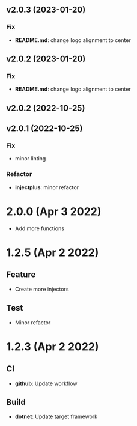 ## v2.0.3 (2023-01-20)

### Fix

- **README.md**: change logo alignment to center

## v2.0.2 (2023-01-20)

### Fix

- **README.md**: change logo alignment to center

## v2.0.2 (2022-10-25)

## v2.0.1 (2022-10-25)

### Fix

- minor linting

### Refactor

- **injectplus**: minor refactor

# 2.0.0 (Apr 3 2022)

- Add more functions

# 1.2.5 (Apr 2 2022)

## Feature

- Create more injectors

## Test

- Minor refactor

# 1.2.3 (Apr 2 2022)

## CI

- **github**: Update workflow

## Build

- **dotnet**: Update target framework

